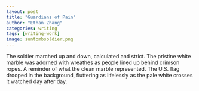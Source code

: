 ```yaml
---
layout: post
title: "Guardians of Pain"
author: "Ethan Zhang"
categories: writing
tags: [writing-work]
image: suntombsoldier.png
---
```


<html>
  <head>
    <title>Guardians of Pain</title>
  </head>
  <body>
  <p>The soldier marched up and down, calculated and strict. The pristine white marble was adorned with wreathes as people lined up behind crimson ropes. A reminder of what the clean marble represented. The U.S. flag drooped in the background, fluttering as lifelessly as the pale white crosses it watched day after day.</p>
